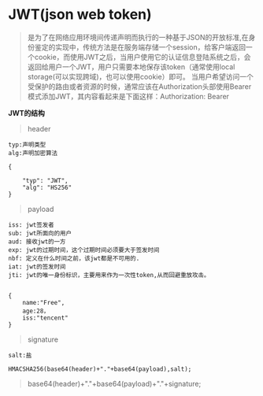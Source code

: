 # JWT(json web token)

>是为了在网络应用环境间传递声明而执行的一种基于JSON的开放标准,在身份鉴定的实现中，传统方法是在服务端存储一个session，给客户端返回一个cookie，而使用JWT之后，当用户使用它的认证信息登陆系统之后，会返回给用户一个JWT，用户只需要本地保存该token（通常使用local storage(可以实现跨域)，也可以使用cookie）即可。 当用户希望访问一个受保护的路由或者资源的时候，通常应该在Authorization头部使用Bearer模式添加JWT，其内容看起来是下面这样：Authorization: Bearer <token>

**JWT的结构**

>header

```
typ:声明类型
alg:声明加密算法

{

    "typ": "JWT",
    "alg": "HS256"
}
```

>payload

```
iss: jwt签发者
sub: jwt所面向的用户
aud: 接收jwt的一方
exp: jwt的过期时间，这个过期时间必须要大于签发时间
nbf: 定义在什么时间之前，该jwt都是不可用的.
iat: jwt的签发时间
jti: jwt的唯一身份标识，主要用来作为一次性token,从而回避重放攻击。


{
    name:"Free",
    age:28，
    iss:"tencent"
}
```

>signature

```
salt:盐

HMACSHA256(base64(header)+"."+base64(payload),salt);
```

>base64(header)+"."+base64(payload)+"."+signature;